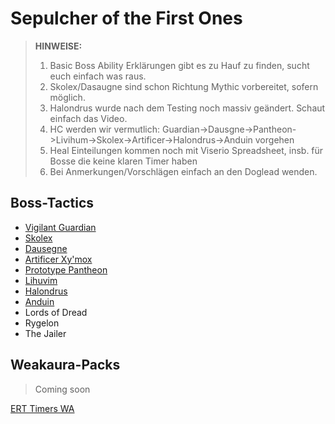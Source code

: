 # Sepulcher of the First Ones

> **HINWEISE:** 
> 1. Basic Boss Ability Erklärungen gibt es zu Hauf zu finden, sucht euch einfach was raus.
> 2. Skolex/Dasaugne sind schon Richtung Mythic vorbereitet, sofern möglich.
> 3. Halondrus wurde nach dem Testing noch massiv geändert. Schaut einfach das Video.
> 4. HC werden wir vermutlich: Guardian->Dausgne->Pantheon->Livihum->Skolex->Artificer->Halondrus->Anduin vorgehen
> 5. Heal Einteilungen kommen noch mit Viserio Spreadsheet, insb. für Bosse die keine klaren Timer haben
> 6. Bei Anmerkungen/Vorschlägen einfach an den Doglead wenden.

## Boss-Tactics

- [Vigilant Guardian](guardian.md)
- [Skolex](skolex.md)
- [Dausegne](da_sausage.md)
- [Artificer Xy'mox](artificer.md)
- [Prototype Pantheon](pantheon.md)
- [Lihuvim](lihuvim.md)
- [Halondrus](halondrus.md)
- [Anduin](anduin.md)
- Lords of Dread
- Rygelon
- The Jailer

## Weakaura-Packs

> Coming soon

[ERT Timers WA](https://wago.io/n7l5uN3YM)